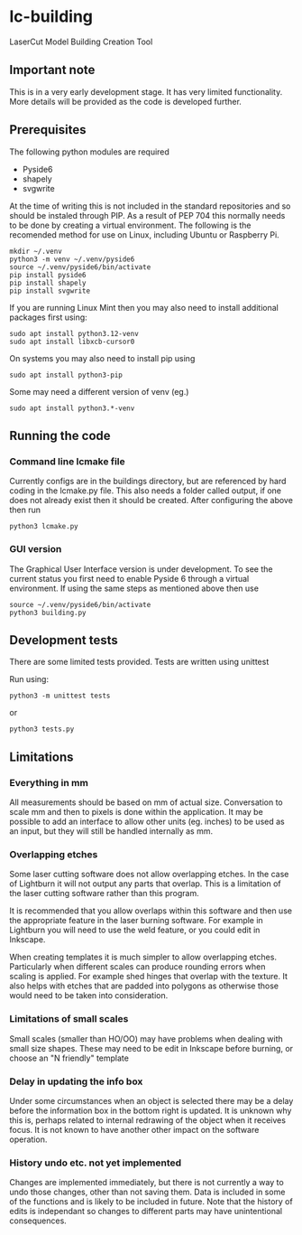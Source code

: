 # lc-building
LaserCut Model Building Creation Tool

## Important note
This is in a very early development stage. It has very limited functionality.
More details will be provided as the code is developed further.


## Prerequisites
The following python modules are required
* Pyside6
* shapely
* svgwrite

At the time of writing this is not included in the standard repositories and so should be instaled through PIP.
As a result of PEP 704 this normally needs to be done by creating a virtual environment. The following is the recomended method for use on Linux, including Ubuntu or Raspberry Pi.

    mkdir ~/.venv
    python3 -m venv ~/.venv/pyside6
    source ~/.venv/pyside6/bin/activate
    pip install pyside6
    pip install shapely
    pip install svgwrite
    
If you are running Linux Mint then you may also need to install additional packages first using:

    sudo apt install python3.12-venv 
    sudo apt install libxcb-cursor0
    
On systems you may also need to install pip using

    sudo apt install python3-pip

Some may need a different version of venv (eg.)

    sudo apt install python3.*-venv
    
## Running the code


### Command line lcmake file
Currently configs are in the buildings directory, but are referenced by hard coding in the lcmake.py file.
This also needs a folder called output, if one does not already exist then it should be created.
After configuring the above then run

    python3 lcmake.py 


### GUI version
The Graphical User Interface version is under development. To see the current status you first need to enable Pyside 6 through a virtual environment. If using the same steps as mentioned above then use

    source ~/.venv/pyside6/bin/activate
    python3 building.py 
    
   
## Development tests
There are some limited tests provided.
Tests are written using unittest

Run using:

    python3 -m unittest tests
or

    python3 tests.py
    
## Limitations

### Everything in mm
All measurements should be based on mm of actual size.
Conversation to scale mm and then to pixels is done within the
application. It may be possible to add an interface to allow 
other units (eg. inches) to be used as an input, but they will
still be handled internally as mm.

### Overlapping etches
Some laser cutting software does not allow overlapping etches.
In the case of Lightburn it will not output any parts that overlap.
This is a limitation of the laser cutting software rather than this 
program.

It is recommended that you allow overlaps within this software and
then use the appropriate feature in the laser burning software. 
For example in Lightburn you will need to use the weld feature, or
you could edit in Inkscape. 

When creating templates it is much simpler to allow overlapping etches. 
Particularly when different scales can produce rounding errors when scaling
is applied.
For example shed hinges that overlap with the texture. It also helps with
etches that are padded into polygons as otherwise those would need to be
taken into consideration.

### Limitations of small scales
Small scales (smaller than HO/OO) may have problems when dealing with small
size shapes. These may need to be edit in Inkscape before burning, or choose
an "N friendly" template

### Delay in updating the info box
Under some circumstances when an object is selected there may be a delay before
the information box in the bottom right is updated. It is unknown why this is, 
perhaps related to internal redrawing of the object when it receives focus. It is 
not known to have another other impact on the software operation.

### History undo etc. not yet implemented
Changes are implemented immediately, but there is not currently a way to undo those changes, 
other than not saving them. 
Data is included in some of the functions and is likely to be included in future. Note that the history of edits is independant so changes to different parts may have unintentional consequences.

